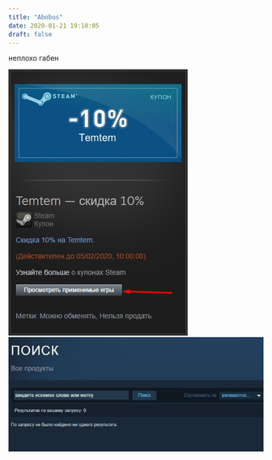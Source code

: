 ```yaml
---
title: "Abobus"
date: 2020-01-21 19:10:05
draft: false
---
```


неплохо габен

![](/img/vk/6A01YPkn7zQ.jpg)
![](/img/vk/5wRf0z0KmKQ.jpg)

